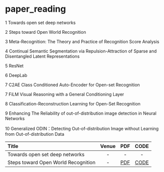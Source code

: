 # paper_reading

1 Towards open set deep networks

2 Steps toward Open World Recognition

3 Meta-Recognition: The Theory and Practice of Recognition Score Analysis

4 Continual Semantic Segmentation via Repulsion-Attraction of Sparse and Disentangled Latent Representations

5 ResNet

6 DeepLab

7 C2AE Class Conditioned Auto-Encoder for Open-set Recognition

7 FiLM Visual Reasoning with a General Conditioning Layer

8 Classification-Reconstruction Learning for Open-Set Recognition

9 Enhancing The Reliability of out-of-distribution image detection in Neural Networks

10 Generalized ODIN：Detecting Out-of-distribution Image without Learning from Out-of-distribution Data

| Title | Venue | PDF | CODE |
| :-----|:-----:|:---:|:----:|
| Towards open set deep networks | - | - | - |
| Steps toward Open World Recognition| - | [PDF]() | [CODE]() |
